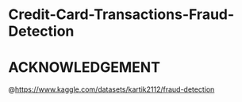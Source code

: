 # Credit-Card-Transactions-Fraud-Detection


# ACKNOWLEDGEMENT
@https://www.kaggle.com/datasets/kartik2112/fraud-detection
